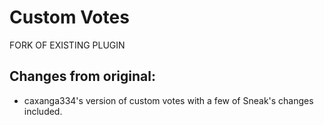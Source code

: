 # Custom Votes
FORK OF EXISTING PLUGIN

## Changes from original:
- caxanga334's version of custom votes with a few of Sneak's changes included.